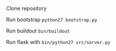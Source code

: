 Clone repository

Run bootstrap ```python27 bootstrap.py```

Run buildout ```bin/buildout```


Run flask with ```bin/python27 src/server.py```

